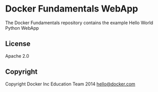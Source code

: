 Docker Fundamentals WebApp
==========================

The Docker Fundamentals repository contains the example Hello World Python WebApp

## License

Apache 2.0

## Copyright

Copyright Docker Inc Education Team 2014 <hello@docker.com>
